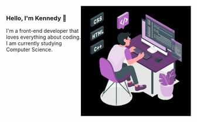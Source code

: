 <img align="right" src="https://github.com/kennedybarros/kennedybarros/blob/main/image/illustration.jpeg" width="300"/>

### Hello, I'm Kennedy 👋

I'm a front-end developer that loves everything about coding. I am currently studying Computer Science.
